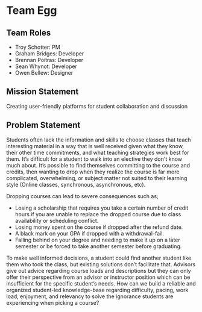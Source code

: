 # Team Egg

## Team Roles

- Troy Schotter: PM
- Graham Bridges: Developer
- Brennan Poitras: Developer
- Sean Whynot: Developer
- Owen Bellew: Designer

## Mission Statement

Creating user-friendly platforms for student collaboration and discussion


## Problem Statement
Students often lack the information and skills to choose classes that teach interesting material in a way that is well received given what they know, their other time commitments, and what teaching strategies work best for them. It’s difficult for a student to walk into an elective they don't know much about. It’s possible to find themselves committing to the course and credits, then wanting to drop when they realize the course is far more complicated, overwhelming, or subject matter not suited to their learning style (Online classes, synchronous, asynchronous, etc). 

Dropping courses can lead to severe consequences such as;

- Losing a scholarship that requires you take a certain number of credit hours if you are unable to replace the dropped course due to class availability or scheduling conflict.
- Losing money spent on the course if dropped after the refund date.
- A black mark on your GPA if dropped with a withdrawal-fail.
- Falling behind on your degree and needing to make it up on a later semester or be forced to take another semester before graduating.

To make well informed decisions, a student could find another student like them who took the class, but existing solutions don’t facilitate that. Advisors give out advice regarding course loads and descriptions but they can only offer their perspective from an advisor or instructor position which can be insufficient for the specific student’s needs. How can we build a reliable and organized student-led knowledge-base regarding difficulty, pacing, work load, enjoyment, and relevancy to solve the ignorance students are experiencing when picking a course?
